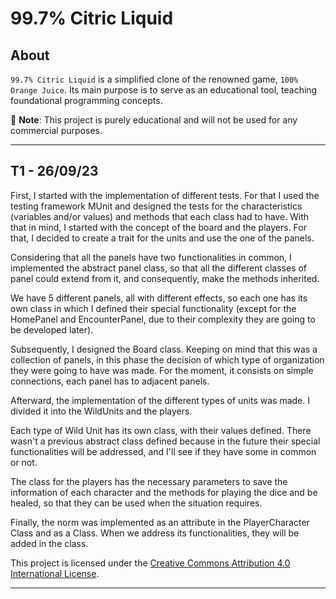 # 99.7% Citric Liquid

## About

`99.7% Citric Liquid` is a simplified clone of the renowned game, `100% Orange Juice`. Its main
purpose is to serve as an educational tool, teaching foundational programming concepts.

📢 **Note**: This project is purely educational and will not be used for any commercial purposes.

---

## T1 - 26/09/23

First, I started with the implementation of different tests. For that I used the testing framework
MUnit and designed the tests for the characteristics (variables and/or values) and methods that each class had to have. 
With that in mind, I started with the concept of the board and the players. For that, I decided to create a trait for the units and use the one of the panels.

Considering that all the panels have two functionalities in common, I implemented the abstract panel class, so that all the different classes
of panel could extend from it, and consequently, make the methods inherited.

We have 5 different panels, all with different effects, so each one has its own class in which I defined their special functionality
(except for the HomePanel and EncounterPanel, due to their complexity they are going to be developed later).

Subsequently, I designed the Board class. Keeping on mind that this was a collection of panels, in this phase the decision of which type
of organization they were going to have was made. For the moment, it consists on simple connections, each panel has to adjacent panels. 

Afterward, the implementation of the different types of units was made. I divided it into the WildUnits and the players.

Each type of Wild Unit has its own class, with their values defined. There wasn't a previous abstract class defined because 
in the future their special functionalities will be addressed, and I'll see if they have some in common or not.

The class for the players has the necessary parameters to save the information of each character and the methods for playing
the dice and be healed, so that they can be used when the situation requires.

Finally, the norm was implemented as an attribute in the PlayerCharacter Class and as a Class. When we address its functionalities, they will be added in the class.

This project is licensed under the [Creative Commons Attribution 4.0 International License](http://creativecommons.org/licenses/by/4.0/).

---